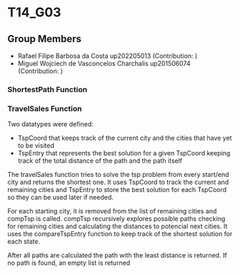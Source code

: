 # T14_G03

## Group Members
- Rafael Filipe Barbosa da Costa up202205013 (Contribution: )
- Miguel Wojciech de Vasconcelos Charchalis up201506074 (Contribution: )

### ShortestPath Function

### TravelSales Function

Two datatypes were defined: 
- TspCoord that keeps track of the current city and the cities that have yet to be visited
- TspEntry that represents the best solution for a given TspCoord keeping track of the total distance of the path and the path itself

The travelSales function tries to solve the tsp problem from every start/end city and returns the shortest one. It uses TspCoord to track the current and remaining cities and TspEntry to store the best solution for each TspCoord so they can be used later if needed.

For each starting city, it is removed from the list of remaining cities and compTsp is called. compTsp recursively explores possible paths checking for remaining cities and calculating the distances to potencial next cities. It uses the compareTspEntry function to keep track of the shortest solution for each state.

After all paths are calculated the path with the least distance is returned. If no path is found, an empty list is returned
